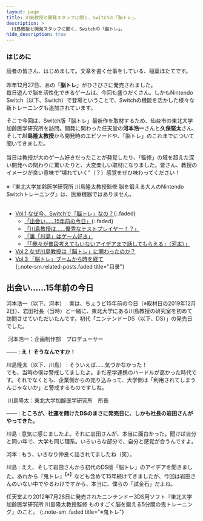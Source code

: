 ```yaml
---
layout: page
title: 川島教授と開発スタッフに聞く、Switchの「脳トレ」。
description: >
  川島教授と開発スタッフに聞く、Switchの「脳トレ」。
hide_description: true
---
```


### はじめに

読者の皆さん、はじめまして。文章を書く仕事をしている、稲葉ほたてです。<br><br>昨年12月27日、あの「**脳トレ**」がひさびさに発売されました。<br>毎日遊んで脳を活性化できるゲームは、今回も盛りだくさん。しかもNintendo Switch（以下、Switch）で登場ということで、Switchの機能を活かした様々な新トレーニングも追加されています。

そこで今回は、Switch版「脳トレ」最新作を取材するため、仙台市の東北大学加齢医学研究所を訪問。開発に関わった任天堂の**河本浩一**さんと**久保堅太**さん、そして**川島隆太教授**から開発時のエピソードや、「脳トレ」のこれまでについて聞いてきました。<br><br>当日は教授が大のゲーム好きだったことが発覚したり、「監修」の域を超えた深い開発への関わりに驚いたりと、大変楽しい取材になりました。皆さん、教授のイメージが良い意味で“壊れていく”（？）感覚をぜひ味わってください！<br><br>※『東北大学加齢医学研究所 川島隆太教授監修 脳を鍛える大人のNintendo Switchトレーニング』は、医療機器ではありません。<br><br>


* [Vol.1 なぜ今、Switchで「脳トレ」なの？](javascript:void(0)){:.faded}<br>
  * [「出会い……15年前の今日」](javascript:void(0)){:.faded}<br>
  * [「川島教授は……優秀なテストプレイヤー！？」](2.md)<br>
  * [「裏「川島」はゲーム好き」](3.md)<br>
  * [「「我々が普段考えてもいないアイデアまで話してもらえる」（河本）」](4.md)<br>
* [Vol.2 なぜ川島教授は「脳トレ」に関わったのか？](../../vol2/1/)<br>
* [Vol.3 「脳トレ」ブームから時を経て](../../vol3/1/)<br>
{:.note-sm.related-posts.faded title="目录"}


## 出会い……15年前の今日


河本浩一（以下、河本）
: 実は、ちょうど15年前の今日（※取材日の2019年12月2日）、岩田社長（当時）と一緒に、東北大学にある川島教授の研究室を初めて訪問させていただいたんです。初代「ニンテンドーDS（以下、DS）」の発売日でした。

<img src="./川島教授と開発スタッフに聞く、Switchの「脳トレ」。 _ トピックス _ Nintendo_files/00001887_02.jpg" alt="" data-okra-image-id="okra-image-20" style="">
河本浩一：企画制作部　プロデューサー



——
: **え！ そうなんですか！**

川島隆太（以下、川島）
: そういえば……気づかなかった！<br>でも、当時の僕は警戒してましたよ。まだ産学連携のハードルが高かった時代です。それでなくとも、企業側からの売り込みって、大学側は「利用されてしまうんじゃないか」と警戒するものですしね。

<img src="./川島教授と開発スタッフに聞く、Switchの「脳トレ」。 _ トピックス _ Nintendo_files/00001887_03.jpg" alt="" data-okra-image-id="okra-image-21" style="">
川島隆太：東北大学加齢医学研究所　所長


——
: **ところが、社運を賭けたDSのまさに発売日に、しかも社長の岩田さんがやってきた。**

川島
: 意気に感じましたよ。それに岩田さんが、本当に面白かった。聞けば自分と同い年で、大学も同じ理系。いろいろな部分で、自分と感覚が合うんですよ。

河本
: もう、いきなり仲良く話されてましたね（笑）。

川島
: ええ、そして岩田さんから初代のDS版「脳トレ」のアイデアを聞きました。あれから『鬼トレ』<sup>【※】</sup>なども含めて15年続けてきましたが、今回は岩田さんのいない中でやるわけですから、本当に、僕らの「試金石」だよね。

任天堂より2012年7月28日に発売されたニンテンドー3DS用ソフト『東北大学加齢医学研究所 川島隆太教授監修 ものすごく脳を鍛える5分間の鬼トレーニング』のこと。
{:.note-sm .faded title="※鬼トレ"}


